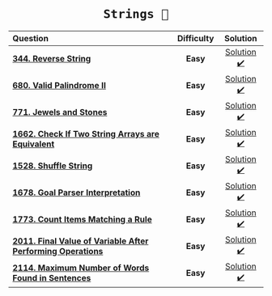 <div align = "center">
  
  # <code> Strings 🥶 </code>

  | Question |Difficulty| Solution |
  | :------- | :------: | :------: |
  |[**344. Reverse String**](https://leetcode.com/problems/reverse-string/)| **Easy** | [Solution ✔️](https://github.com/swayamterode/Codes/blob/main/Platform/LeetCode/String/0344.%20Reverse%20String.cpp) |
  |[**680. Valid Palindrome II**](https://leetcode.com/problems/valid-palindrome-ii/) | **Easy** | [Solution ✔️](https://github.com/swayamterode/Codes/blob/main/Platform/LeetCode/String/0680.%20Valid%20Palindrome%20II.cpp) |
  | [**771. Jewels and Stones**](https://leetcode.com/problems/jewels-and-stones/) | **Easy** | [Solution ✔️](https://github.com/swayamterode/Codes/blob/main/LeetCode/String/0771.%20Jewels%20and%20Stones.cpp)|
  |[**1662. Check If Two String Arrays are Equivalent**](https://leetcode.com/problems/check-if-two-string-arrays-are-equivalent/) | **Easy** | [Solution ✔️](https://github.com/swayamterode/Codes/blob/main/LeetCode/String/1662.%20Check%20If%20Two%20String%20Arrays%20are%20Equivalent.cpp) |
  |[**1528. Shuffle String**](https://leetcode.com/problems/shuffle-string/) | **Easy** | [Solution ✔️](https://github.com/swayamterode/Codes/blob/main/Platform/LeetCode/String/1528.%20Shuffle%20String.cpp) |
  |[**1678. Goal Parser Interpretation**](https://leetcode.com/problems/goal-parser-interpretation/)|**Easy**|[Solution ✔️](https://github.com/swayamterode/Codes/blob/main/Platform/LeetCode/String/1678.%20Goal%20Parser%20Interpretation.cpp) |
  | [**1773. Count Items Matching a Rule**](https://leetcode.com/problems/count-items-matching-a-rule/) |**Easy**| [Solution ✔️](https://github.com/swayamterode/Codes/blob/main/LeetCode/String/1773.%20Count%20Items%20Matching%20a%20Rule.cpp)|
  |[**2011. Final Value of Variable After Performing Operations**](https://leetcode.com/problems/final-value-of-variable-after-performing-operations/) | **Easy** | [Solution ✔️](https://github.com/swayamterode/Codes/blob/main/LeetCode/String/2011.%20Final%20Value%20of%20Variable%20After%20Performing%20Operations.cpp)|
  | [**2114. Maximum Number of Words Found in Sentences**](https://leetcode.com/problems/maximum-number-of-words-found-in-sentences/) | **Easy** | [Solution ✔️](https://github.com/swayamterode/Codes/blob/main/LeetCode/String/2114.%20Maximum%20Number%20of%20Words%20Found%20in%20Sentences.cpp) |

